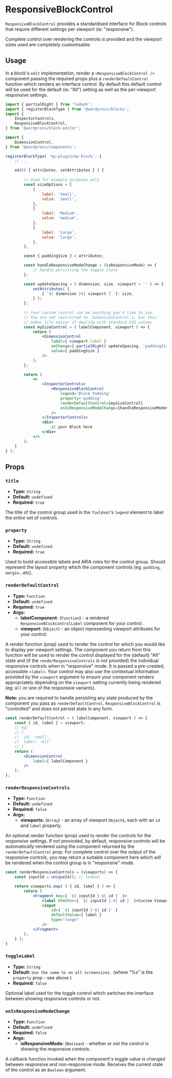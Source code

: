 ResponsiveBlockControl
=============================

`ResponsiveBlockControl` provides a standardised interface for Block controls that require different settings per viewport (ie: "responsive"). 

Complete control over rendering the controls is provided and the viewport sizes used are completely customisable. 

## Usage

In a block's `edit` implementation, render a `<ResponsiveBlockControl />` component passing the required props plus a `renderDefaultControl` function which renders an interface control. By default this default control will be used for the default (ie: "All") setting as well as the per-viewport responsive settings.

```jsx
import { partialRight } from 'lodash';
import { registerBlockType } from '@wordpress/blocks';
import {
	InspectorControls,
	ResponsiveBlockControl,
} from '@wordpress/block-editor';

import {
	DimensionControl,
} from '@wordpress/components';

registerBlockType( 'my-plugin/my-block', {
	// ...

	edit( { attributes, setAttributes } ) {
		
		// Used for example purposes only
		const sizeOptions = [
			{
				label: 'Small',
				value: 'small',
			},
			{
				label: 'Medium',
				value: 'medium',
			},
			{
				label: 'Large',
				value: 'large',
			},
		];

		const { paddingSize } = attributes;

		const handleResponsiveModeChange = (isResponsiveMode) => {
			// handle persisting the toggle state
		};

		const updateSpacing = ( dimension, size, viewport = '' ) => {
			setAttributes( {
				[ `${ dimension }${ viewport }` ]: size,
			} );
		};
		
		// Your custom control can be anything you'd like to use.
		// You are not restricted to `DimensionControl`s, but this
		// makes life easier if dealing with standard CSS values.
		const mySizeControl = ( labelComponent, viewport ) => {
			return (
				<DimensionControl
					label={ viewport.label }
					onChange={ partialRight( updateSpacing, 'paddingSize' ) }
					value={ paddingSize }
				/>
			);
		};

		return (
			<>
				<InspectorControls>
					<ResponsiveBlockControl
						legend='Block Padding'
						property='padding'
						renderDefaultControl={mySizeControl}
						onIsResponsiveModeChange={handleResponsiveModeChange}
					/>
				</InspectorControls>
				<div>
					// your Block here
				</div>
			</>
		);
	}
} );
```

## Props

### `title`
* **Type:** `String`
* **Default:** `undefined`
* **Required:** `true`

The title of the control group used in the `fieldset`'s `legend` element to label the _entire_ set of controls. 

### `property`
* **Type:** `String`
* **Default:** `undefined`
* **Required:** `true`

Used to build accessible labels and ARIA roles for the control group. Should represent the layout property which the component controls (eg: `padding`, `margin`...etc). 

### `renderDefaultControl`
* **Type:** `Function`
* **Default:** `undefined`
* **Required:** `true`
* **Args:** 
  - **labelComponent:** (`Function`) - a rendered `ResponsiveBlockControlLabel` component for your control.
  - **viewport:** (`Object`) - an object representing viewport attributes for your control.

A render function (prop) used to render the control for which you would like to display per viewport settings. The component you return from this function will be used to render the control displayed for the (default) "All" state and (if the `renderResponsiveControls` is not provided) the individual responsive controls when in "responsive" mode. It is passed a pre-created, accessible `<label>`. Your control may also use the contextual information provided by the `viewport` argument to ensure your component renders appropriately depending on the `viewport` setting currently being rendered (eg: `All` or one of the responsive variants).

__Note:__ you are required to handle persisting any state produced by the component you pass as `renderDefaultControl`. `ResponsiveBlockControl` is "controlled" and does not persist state in any form.

```jsx
const renderDefaultControl = ( labelComponent, viewport ) => {
	const { id, label } = viewport;
	// eg: 
	// {
	// 	id: 'small',
	// 	label: 'All'
	// }
	return (
		<DimensionControl
			label={ labelComponent }
		/>
	);
};
```

### `renderResponsiveControls`
* **Type:** `Function`
* **Default:** `undefined`
* **Required:** `false`
* **Args:** 
  - **viewports:** (`Array`) - an array of viewport `Object`s, each with an `id` and `label` property.
  

An optional render function (prop) used to render the controls for the _responsive_ settings. If not provioded, by default, responsive controls will be _automatically_ rendered using the component returned by the `renderDefaultControl` prop. For _complete_ control over the output of the responsive controls, you may return a suitable component here which will be rendered when the control group is in "responsive" mode.

```jsx
const renderResponsiveControls = (viewports) => {
	const inputId = uniqueId(); // lodash 

	return viewports.map( ( { id, label } ) => {
		return (
			<Fragment key={ `${ inputId }-${ id }` }>
				<label htmlFor={ `${ inputId }-${ id }` }>Custom Viewport { label }</label>
				<input
					id={ `${ inputId }-${ id }` }
					defaultValue={ label }
					type="range"
				/>
			</Fragment>
		);
	} );
}
```

### `toggleLabel`
* **Type:** `String`
* **Default:** `Use the same %s on all screensizes.` (where "%s" is the `property` prop - see above )
* **Required:** `false`

Optional label used for the toggle control which switches the interface between showing responsive controls or not.

### `onIsResponsiveModeChange`
* **Type:** `Function`
* **Default:** `undefined`
* **Required:** `false`
* **Args:** 
  - **isResponsiveMode:** (`Boolean`) - whether or not the control is showing the responsive controls. 

A callback function invoked when the component's toggle value is changed between responsive and non-responsive mode. Receives the current state of the control as an `Boolean` argument.

